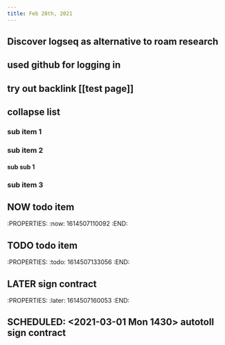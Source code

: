```yaml
---
title: Feb 28th, 2021
---
```


## Discover logseq as alternative to roam research
## used github for logging in
## try out backlink [[test page]]
## collapse list
### sub item 1
### sub item 2
#### sub sub 1
### sub item 3
## NOW todo item
:PROPERTIES:
:now: 1614507110092
:END:
## TODO todo item
:PROPERTIES:
:todo: 1614507133056
:END:
## LATER sign contract
:PROPERTIES:
:later: 1614507160053
:END:
## SCHEDULED: <2021-03-01 Mon 1430> autotoll sign contract
##

